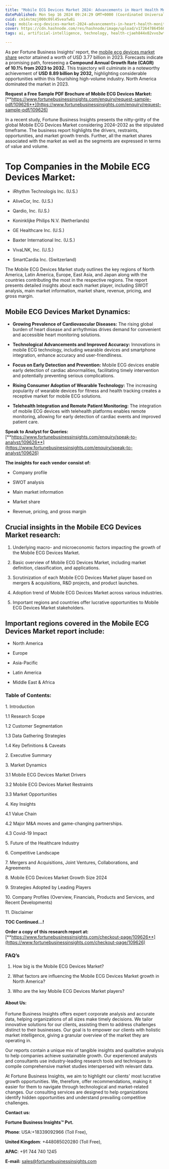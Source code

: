 ```yaml
---
title: "Mobile ECG Devices Market 2024: Advancements in Heart Health Monitoring and Remote Diagnostics"
datePublished: Mon Sep 16 2024 09:24:29 GMT+0000 (Coordinated Universal Time)
cuid: cm14stmzj000c09l45veafw8i
slug: mobile-ecg-devices-market-2024-advancements-in-heart-health-monitoring-and-remote-diagnostics
cover: https://cdn.hashnode.com/res/hashnode/image/upload/v1726478645605/11ce806a-73ff-4909-88f3-a6e4a4688bb0.png
tags: ai, artificial-intelligence, technology, health-cjaeh844x02vvo3wtj5r2s75q, healthcare

---
```


As per Fortune Business Insights’ report, the [mobile ecg devices market share](https://www.fortunebusinessinsights.com/mobile-ecg-devices-market-109626) sector attained a worth of USD 3.77 billion in 2023. Forecasts indicate a promising path, foreseeing a **Compound Annual Growth Rate (CAGR) of 10.1% from 2023 to 2032.** This trajectory will culminate in a noteworthy achievement of **USD 8.89 billion by 2032,** highlighting considerable opportunities within this flourishing high-volume industry. North America dominated the market in 2023.

**Request a Free Sample PDF Brochure of Mobile ECG Devices Market:** [**https://www.fortunebusinessinsights.com/enquiry/request-sample-pdf/109626**](https://www.fortunebusinessinsights.com/enquiry/request-sample-pdf/109626)

In a recent study, Fortune Business Insights presents the nitty-gritty of the global Mobile ECG Devices Market considering 2024–2032 as the stipulated timeframe. The business report highlights the drivers, restraints, opportunities, and market growth trends. Further, all the market shares associated with the market as well as the segments are expressed in terms of value and volume.

# **Top Companies in the Mobile ECG Devices Market:**

* iRhythm Technologis Inc. (U.S.)
    
* AliveCor, Inc. (U.S.)
    
* Qardio, Inc. (U.S.)
    
* Koninklijke Philips N.V. (Netherlands)
    
* GE Healthcare Inc. (U.S.)
    
* Baxter International Inc. (U.S.)
    
* VivaLNK, Inc. (U.S.)
    
* SmartCardia Inc. (Switzerland)
    

The Mobile ECG Devices Market study outlines the key regions of North America, Latin America, Europe, East Asia, and Japan along with the countries contributing the most in the respective regions. The report presents detailed insights about each market player, including SWOT analysis, main market information, market share, revenue, pricing, and gross margin.

## Mobile ECG Devices Market **Dynamics**:

* **Growing Prevalence of Cardiovascular Diseases:** The rising global burden of heart disease and arrhythmias drives demand for convenient and accessible heart monitoring solutions.
    
* **Technological Advancements and Improved Accuracy:** Innovations in mobile ECG technology, including wearable devices and smartphone integration, enhance accuracy and user-friendliness.
    
* **Focus on Early Detection and Prevention:** Mobile ECG devices enable early detection of cardiac abnormalities, facilitating timely intervention and potentially preventing serious complications.
    
* **Rising Consumer Adoption of Wearable Technology:** The increasing popularity of wearable devices for fitness and health tracking creates a receptive market for mobile ECG solutions.
    
* **Telehealth Integration and Remote Patient Monitoring:** The integration of mobile ECG devices with telehealth platforms enables remote monitoring, allowing for early detection of cardiac events and improved patient care.
    

**Speak to Analyst for Queries:** [**https://www.fortunebusinessinsights.com/enquiry/speak-to-analyst/109626**](https://www.fortunebusinessinsights.com/enquiry/speak-to-analyst/109626)

**The insights for each vendor consist of:**

* Company profile
    
* SWOT analysis
    
* Main market information
    
* Market share
    
* Revenue, pricing, and gross margin
    

## **Crucial insights in the Mobile ECG Devices Market research:**

1. Underlying macro- and microeconomic factors impacting the growth of the Mobile ECG Devices Market.
    
2. Basic overview of Mobile ECG Devices Market, including market definition, classification, and applications.
    
3. Scrutinization of each Mobile ECG Devices Market player based on mergers & acquisitions, R&D projects, and product launches.
    
4. Adoption trend of Mobile ECG Devices Market across various industries.
    
5. Important regions and countries offer lucrative opportunities to Mobile ECG Devices Market stakeholders.
    

## **Important regions covered in the Mobile ECG Devices Market report include:**

* North America
    
* Europe
    
* Asia-Pacific
    
* Latin America
    
* Middle East & Africa
    

### **Table of Contents:**

1\. Introduction

1.1 Research Scope

1.2 Customer Segmentation

1.3 Data Gathering Strategies

1.4 Key Definitions & Caveats

2\. Executive Summary

3\. Market Dynamics

3.1 Mobile ECG Devices Market Drivers

3.2 Mobile ECG Devices Market Restraints

3.3 Market Opportunities

4\. Key Insights

4.1 Value Chain

4.2 Major M&A moves and game-changing partnerships.

4.3 Covid-19 Impact

5\. Future of the Healthcare Industry

6\. Competitive Landscape

7\. Mergers and Acquisitions, Joint Ventures, Collaborations, and Agreements

8\. Mobile ECG Devices Market Growth Size 2024

9\. Strategies Adopted by Leading Players

10\. Company Profiles (Overview, Financials, Products and Services, and Recent Developments)

11\. Disclaimer

**TOC Continued…!**

**Order a copy of this research report at:** [**https://www.fortunebusinessinsights.com/checkout-page/109626**](https://www.fortunebusinessinsights.com/checkout-page/109626)

### **FAQ’s**

1. How big is the Mobile ECG Devices Market?
    
2. What factors are influencing the Mobile ECG Devices Market growth in North America?
    
3. Who are the key Mobile ECG Devices Market players?
    

#### **About Us:**

Fortune Business Insights offers expert corporate analysis and accurate data, helping organizations of all sizes make timely decisions. We tailor innovative solutions for our clients, assisting them to address challenges distinct to their businesses. Our goal is to empower our clients with holistic market intelligence, giving a granular overview of the market they are operating in.

Our reports contain a unique mix of tangible insights and qualitative analysis to help companies achieve sustainable growth. Our experienced analysts and consultants use industry-leading research tools and techniques to compile comprehensive market studies interspersed with relevant data.

At Fortune Business Insights, we aim to highlight our clients' most lucrative growth opportunities. We, therefore, offer recommendations, making it easier for them to navigate through technological and market-related changes. Our consulting services are designed to help organizations identify hidden opportunities and understand prevailing competitive challenges.

**Contact us:**

**Fortune Business Insights™ Pvt.**

**Phone**: USA:+18339092966 (Toll Free),

**United Kingdom**: +448085020280 (Toll Free),

**APAC**: +91 744 740 1245

**E-mail:** [sales@fortunebusinessinsights.com](mailto:sales@fortunebusinessinsights.com)
